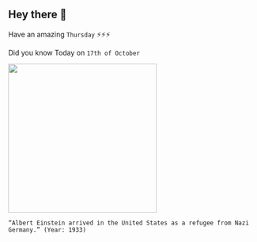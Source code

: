 ## Hey there 👋
Have an amazing `Thursday` ⚡⚡⚡

Did you know Today on `17th of October`
 
 [<img src="https://nu.aeon.co/images/5f3335c6-470b-45d0-adb3-ac47069a4df9/header_essay-93434392.jpg" width="300" />](https://www.rescue.org/article/albert-einstein-and-birth-international-rescue-committee#:~:text=Einstein%20arrived%20in%20America%20on,fled%20persecution%20in%20Nazi%20Germany.&text=Its%20mission%2C%20as%20The%20New,policies%20of%20the%20Hitler%20regime.%22) 
 ```
“Albert Einstein arrived in the United States as a refugee from Nazi Germany.” (Year: 1933)
```

